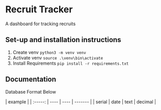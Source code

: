 # Recruit Tracker

A dashboard for tracking recruits

## Set-up and installation instructions

1. Create venv `python3 -m venv venv`
2. Activate venv `source .\venv\bin\activate`
3. Install Requirements `pip install -r requirements.txt`

## Documentation

Database Format Below

| example |
| :-----: | ---- | ---- | ------- |
| serial  | date | text | decimal |
